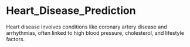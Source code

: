 # Heart_Disease_Prediction
 Heart disease involves conditions like coronary artery disease and arrhythmias, often linked to high blood pressure, cholesterol, and lifestyle factors.
